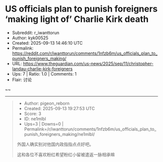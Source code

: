 # US officials plan to punish foreigners ‘making light of’ Charlie Kirk death

- Subreddit: r_iwanttorun
- Author: kyk00525
- Created: 2025-09-13 14:46:10 UTC
- Permalink: https://reddit.com/r/iwanttorun/comments/1nfzb6m/us_officials_plan_to_punish_foreigners_making/
- URL: https://www.theguardian.com/us-news/2025/sep/11/christopher-landau-charlie-kirk-foreigners
- Ups: 7 | Ratio: 1.0 | Comments: 1
- Flair: 讨论


\~~


---

> - Author: pigeon_reborn
> - Created: 2025-09-13 19:27:53 UTC
> - Score: 3
> - ID: ne1mlbl
> - Ups=3 | Downs=0 | Permalink=/r/iwanttorun/comments/1nfzb6m/us_officials_plan_to_punish_foreigners_making/ne1mlbl/
>
> 外国人确实别对他国内政指指点点好吧。
> 
> 
> 这和各位不喜欢粉红希望粉红小留被遣返一脉相承嘛
